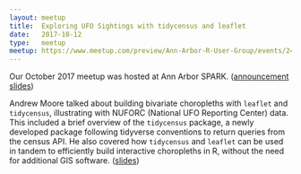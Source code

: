 ```yaml
---
layout: meetup
title:  Exploring UFO Sightings with tidycensus and leaflet
date:   2017-10-12
type:   meetup
meetup: https://www.meetup.com/preview/Ann-Arbor-R-User-Group/events/243336473
---
```


Our October 2017 meetup was hosted at Ann Arbor SPARK. ([announcement slides](https://cdn.rawgit.com/AnnArborRUserGroup/Presentations/2871443c04f24999f18e4dece4b36edafbe94037/2017-10/announcements/announcements.html))

Andrew Moore talked about building bivariate choropleths with `leaflet` and `tidycensus`, illustrating with NUFORC (National UFO Reporting Center) data. This included a brief overview of the `tidycensus` package, a newly developed package following tidyverse conventions to return queries from the census API. He also covered how `tidycensus` and `leaflet` can be used in tandem to efficiently build interactive choropleths in R, without the need for additional GIS software. ([slides](https://cdn.rawgit.com/mooreaw/ufo-sightings/964d01c0f9e9fc6e26c48a31b464cd1b2d20424e/explore-ufo-pres.html))


